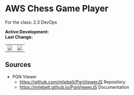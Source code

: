 # AWS Chess Game Player
For the class: 2.3 DevOps

**Active Development:** <br>
**Last Change:** <br>

| | |
| :---: | :---: |
| ![](/Screenshots/.png) | ![](/Screenshots/.png) |

## Sources
- PGN Viewer
    - https://github.com/mliebelt/PgnViewerJS Repository
    - https://mliebelt.github.io/PgnViewerJS Documentation
